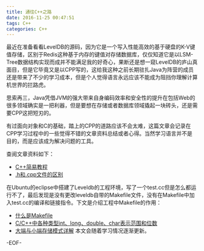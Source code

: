 ```yaml
---
title: 通往C++之路
date: 2016-11-25 00:47:51
tags: C++
categories: C++
---
```

最近在准备看看LevelDB的源码，因为它是一个写入性能高效的基于硬盘的K-V键值存储，区别于Redis这种基于内存的键值对存储数据库，仅仅知道它是以LSM-Tree数据结构实现而成并不能满足我的好奇心，果断还是想一窥LevelDB的庐山真面目，但是它毕竟又是以CPP写的，这给我这种之前长期驻扎Java为阵营的成员还是带来了不少的学习成本，但是个人觉得语言永远应该不能成为阻挡你理解计算机世界的拦路虎。
<!--more-->
思索再三，Java凭借JVM的强大带来自身编码效率和安全性的提升在包括Web的很多领域确实是一把利器，但是要想在存储或者数据库领域撬起一块砖头，还是需要CPP这把短刃的。

有过面向对象和C的基础，踏上的CPP的道路应该不会太难，这篇文章会记录在CPP学习过程中的一些觉得不错的文章资料总结或者心得。当然学习语言并不是目的，而是应该成为解决问题的工具。

查阅文章资料如下：
- [C++简易教程](http://www.runoob.com/cplusplus/cpp-tutorial.html)
- [.h和.cpp文件的区别](http://www.cnblogs.com/shelvenn/archive/2008/02/02/1062446.html)

在Ubuntu的eclipse中搭建了Leveldb的工程环境，写了一个test.cc但是怎么都运行不了，最后发现是没有更改leveldb自带的Makefile文件，没有在Makefile中加入test.cc的编译和链接指令。下文是介绍工程中Makefile的作用：
- [什么是Makefile ](http://www.cppblog.com/luqingfei/archive/2010/08/27/124946.html)
- [C/C++中各种类型int、long、double、char表示范围和位数](http://blog.csdn.net/xuexiacm/article/details/8122267)
- [大端与小端存储模式详解](http://blog.csdn.net/favory/article/details/4441361)
本文会随着学习情况逐渐更新。

-EOF-
